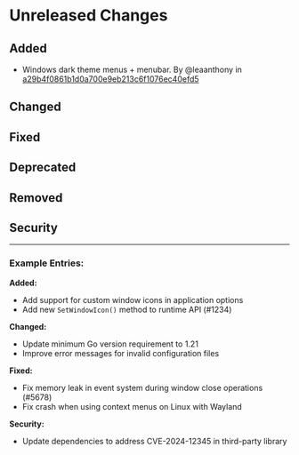 # Unreleased Changes

<!-- 
This file is used to collect changelog entries for the next v3-alpha release.
Add your changes under the appropriate sections below.

Guidelines:
- Follow the "Keep a Changelog" format (https://keepachangelog.com/)
- Write clear, concise descriptions of changes
- Include the impact on users when relevant
- Use present tense ("Add feature" not "Added feature")
- Reference issue/PR numbers when applicable

This file is automatically processed by the nightly release workflow.
After processing, the content will be moved to the main changelog and this file will be reset.
-->

## Added
<!-- New features, capabilities, or enhancements -->
- Windows dark theme menus + menubar. By @leaanthony in [a29b4f0861b1d0a700e9eb213c6f1076ec40efd5](https://github.com/wailsapp/wails/commit/a29b4f0861b1d0a700e9eb213c6f1076ec40efd5)

## Changed
<!-- Changes in existing functionality -->

## Fixed
<!-- Bug fixes -->

## Deprecated
<!-- Soon-to-be removed features -->

## Removed
<!-- Features removed in this release -->

## Security
<!-- Security-related changes -->

---

### Example Entries:

**Added:**
- Add support for custom window icons in application options
- Add new `SetWindowIcon()` method to runtime API (#1234)

**Changed:**
- Update minimum Go version requirement to 1.21
- Improve error messages for invalid configuration files

**Fixed:**
- Fix memory leak in event system during window close operations (#5678)
- Fix crash when using context menus on Linux with Wayland

**Security:**
- Update dependencies to address CVE-2024-12345 in third-party library
